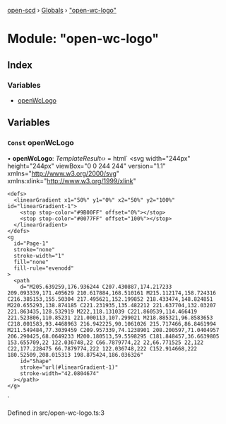 [open-scd](../README.md) › [Globals](../globals.md) › ["open-wc-logo"](_open_wc_logo_.md)

# Module: "open-wc-logo"

## Index

### Variables

* [openWcLogo](_open_wc_logo_.md#const-openwclogo)

## Variables

### `Const` openWcLogo

• **openWcLogo**: *TemplateResult‹›* = html`
  <svg
    width="244px"
    height="244px"
    viewBox="0 0 244 244"
    version="1.1"
    xmlns="http://www.w3.org/2000/svg"
    xmlns:xlink="http://www.w3.org/1999/xlink"
  >
    <defs>
      <linearGradient x1="50%" y1="0%" x2="50%" y2="100%" id="linearGradient-1">
        <stop stop-color="#9B00FF" offset="0%"></stop>
        <stop stop-color="#0077FF" offset="100%"></stop>
      </linearGradient>
    </defs>
    <g
      id="Page-1"
      stroke="none"
      stroke-width="1"
      fill="none"
      fill-rule="evenodd"
    >
      <path
        d="M205.639259,176.936244 C207.430887,174.217233 209.093339,171.405629 210.617884,168.510161 M215.112174,158.724316 C216.385153,155.50304 217.495621,152.199852 218.433474,148.824851 M220.655293,138.874185 C221.231935,135.482212 221.637704,132.03207 221.863435,128.532919 M222,118.131039 C221.860539,114.466419 221.523806,110.85231 221.000113,107.299021 M218.885321,96.8583653 C218.001583,93.4468963 216.942225,90.1061026 215.717466,86.8461994 M211.549484,77.3039459 C209.957339,74.1238901 208.200597,71.0404957 206.290425,68.0649233 M200.180513,59.5598295 C181.848457,36.6639805 153.655709,22 122.036748,22 C66.7879774,22 22,66.771525 22,122 C22,177.228475 66.7879774,222 122.036748,222 C152.914668,222 180.52509,208.015313 198.875424,186.036326"
        id="Shape"
        stroke="url(#linearGradient-1)"
        stroke-width="42.0804674"
      ></path>
    </g>
  </svg>
`

Defined in src/open-wc-logo.ts:3
